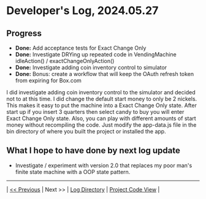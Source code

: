 # Developer's Log, 2024.05.27

## Progress

* __Done:__ Add acceptance tests for Exact Change Only
* __Done:__ Investigate DRYing up repeated code in VendingMachine idleAction() / exactChangeOnlyAction()
* __Done:__ Investigate adding coin inventory control to simulator
* __Done:__ Bonus: create a workflow that will keep the OAuth refresh token from expiring for Box.com

I did investigate adding coin inventory control to the simulator and decided not to at this time. I did change the default start money to only be 2 nickels. This makes it easy to put the machine into a Exact Change Only state. After start up if you insert 3 quarters then select candy to buy you will enter Exact Change Only state. Also, you can play with different amounts of start money without recompiling the code. Just modify the app-data.js file in the bin directory of where you built the project or installed the app.

## What I hope to have done by next log update

* Investigate / experiment with version 2.0 that replaces my poor man's finite state machine with a OOP state pattern.

---
| [<< Previous](https://woodyb.github.io/vending-machine-project/design/developers-log/2024.05.22)
| Next >>
| [Log Directory](https://woodyb.github.io/vending-machine-project/design/developers-log/Directory-Of-Developers-Logs)
| [Project Code View](https://github.com/WoodyB/vending-machine-project) |
